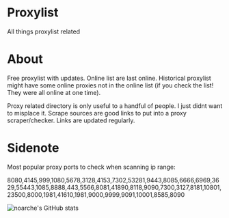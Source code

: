 # Proxylist
All things proxylist related

# About

Free proxylist with updates. Online list are last online. Historical proxylist might have some online proxies not in the online list (if you check the list! They were all online at one time).

Proxy related directory is only useful to a handful of people. I just didnt want to misplace it. Scrape sources are good links to put into a proxy scraper/checker. Links are updated regularly. 



# Sidenote
Most popular proxy ports to check when scanning ip range:

8080,4145,999,1080,5678,3128,4153,7302,53281,9443,8085,6666,6969,3629,55443,1085,8888,443,5566,8081,41890,8118,9090,7300,3127,8181,10801,23500,8000,1981,41610,1981,9000,9999,9091,10001,8585,8090



![noarche's GitHub stats](https://github-readme-stats.vercel.app/api?username=noarche&show_icons=true&theme=transparent)
